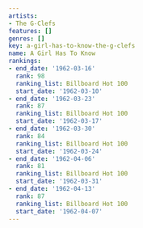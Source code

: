 ```yaml
---
artists:
- The G-Clefs
features: []
genres: []
key: a-girl-has-to-know-the-g-clefs
name: A Girl Has To Know
rankings:
- end_date: '1962-03-16'
  rank: 98
  ranking_list: Billboard Hot 100
  start_date: '1962-03-10'
- end_date: '1962-03-23'
  rank: 87
  ranking_list: Billboard Hot 100
  start_date: '1962-03-17'
- end_date: '1962-03-30'
  rank: 84
  ranking_list: Billboard Hot 100
  start_date: '1962-03-24'
- end_date: '1962-04-06'
  rank: 81
  ranking_list: Billboard Hot 100
  start_date: '1962-03-31'
- end_date: '1962-04-13'
  rank: 87
  ranking_list: Billboard Hot 100
  start_date: '1962-04-07'
---
```


